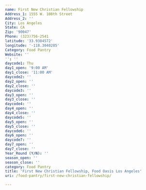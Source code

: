 ```yaml
---
name: First New Christian Fellowship
Address_1: 1555 W. 108th Street
Address_2: ''
City: Los Angeles
State: CA
Zip: '90047'
Phone: (323)756-2541
latitude: '33.9384572'
longitude: '-118.3040285'
Category: Food Pantry
Website: ''
'': ''
daycode1: Thu
day1_open: '9:00 AM'
day1_close: '11:00 AM'
daycode2: ''
day2_open: ''
day2_close: ''
daycode3: ''
day3_open: ''
day3_close: ''
daycode4: ''
day4_open: ''
day4_close: ''
daycode5: ''
day5_open: ''
day5_close: ''
daycode6: ''
day6_open: ''
daycode7: ''
day7_open: ''
day7_close: ''
Year_Round (Y/N): ''
season_open: ''
season_close: ''
category: Food Pantry
title: 'First New Christian Fellowship, Food Oasis Los Angeles'
uri: /food-pantry/first-new-christian-fellowship/

---
```

